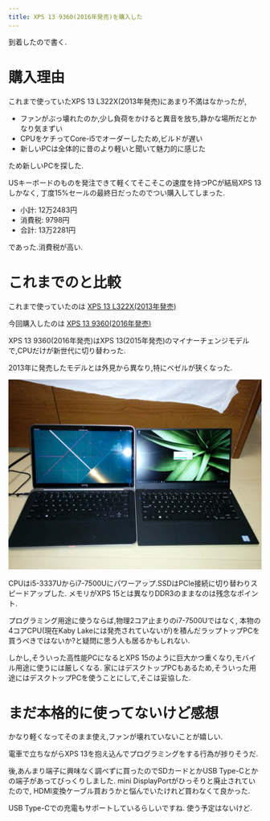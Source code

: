 ```yaml
---
title: XPS 13 9360(2016年発売)を購入した
---
```


到着したので書く.

# 購入理由

これまで使っていたXPS 13 L322X(2013年発売)にあまり不満はなかったが,

* ファンがぶっ壊れたのか,少し負荷をかけると異音を放ち,静かな場所だとかなり気まずい
* CPUをケチってCore-i5でオーダーしたため,ビルドが遅い
* 新しいPCは全体的に昔のより軽いと聞いて魅力的に感じた

ため新しいPCを探した.

USキーボードのものを発注できて軽くてそこそこの速度を持つPCが結局XPS 13しかなく,
丁度15%セールの最終日だったのでつい購入してしまった.

* 小計: 12万2483円
* 消費税: 9798円
* 合計: 13万2281円

であった.消費税が高い.

# これまでのと比較

これまで使っていたのは
[XPS 13 L322X(2013年発売)](http://www.dell.com/support/home/us/en/19/product-support/servicetag/99PB1Y1/diagnose)

今回購入したのは
[XPS 13 9360(2016年発売)](http://www.dell.com/support/home/us/en/19/product-support/servicetag/B6YHBG2/diagnose)

XPS 13 9360(2016年発売)はXPS 13(2015年発売)のマイナーチェンジモデルで,CPUだけが新世代に切り替わった.

2013年に発売したモデルとは外見から異なり,特にベゼルが狭くなった.

![並べてみると,同じ表示領域なのにも関らず,新しい方はかなりサイズダウンしていていることがわかる](/file/IMG_20161104_225703.jpg)

CPUはi5-3337Uからi7-7500Uにパワーアップ.SSDはPCIe接続に切り替わりスピードアップした.
メモリがXPS 15とは異なりDDR3のままなのは残念なポイント.

プログラミング用途に使うならば,物理2コア止まりのi7-7500Uではなく,
本物の4コアCPU(現在Kaby Lakeには発売されていないが)を積んだラップトップPCを買うべきではないか?と疑問に思う人も居るかもしれない.

しかし,そういった高性能PCになるとXPS 15のように巨大かつ重くなり,モバイル用途に使うには厳しくなる.
家にはデスクトップPCもあるため,そういった用途にはデスクトップPCを使うことにして,そこは妥協した.

# まだ本格的に使ってないけど感想

かなり軽くなってそのまま使え,ファンが壊れていないことが嬉しい.

電車で立ちながらXPS 13を抱え込んでプログラミングをする行為が捗りそうだ.

後,あんまり端子に興味なく調べずに買ったのでSDカードとかUSB Type-Cとかの端子があってびっくりしました.
mini DisplayPortがひっそりと廃止されていたので,
HDMI変換ケーブル買おうかと悩んでいたけれど買わなくて良かった.

USB Type-Cでの充電もサポートしているらしいですね.
使う予定はないけど.
